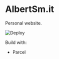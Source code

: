 # AlbertSm.it
Personal website.

![Deploy](https://github.com/AlbertSmit/AlbertSm.it/workflows/Deploy/badge.svg)

Build with:
- Parcel